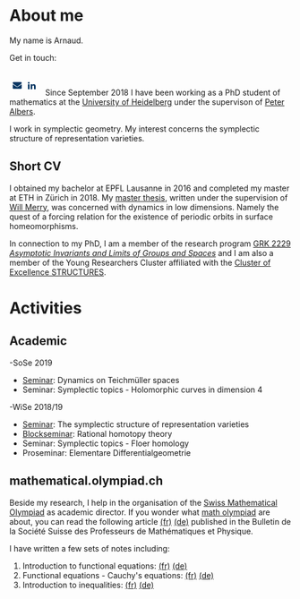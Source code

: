 # About me

My name is Arnaud.

Get in touch: <ul style="list-style:none;float:left;margin:6px;padding:0px;">
<li style="float:left;margin-right:10px"><a href="mailto:amaret@mathi.uni-heidelberg.de?subject=[GitHub]%20Contact%20form"><img src="envelope.png" alt="E-mail" /></a></li>
<li style="float:left;margin-right:10px"><a href="https://www.linkedin.com/in/arnaud-maret-66bb81171/"><img src="linkedin.png" alt="LinkedIn" /></a></li>
</ul>
<br>

Since September 2018 I have been working as a PhD student of mathematics at the [University of Heidelberg](https://www.uni-heidelberg.de/) under the supervison of [Peter Albers](https://www.mathi.uni-heidelberg.de/~palbers/). 

I work in symplectic geometry. My interest concerns the symplectic structure of representation varieties.

## Short CV

I obtained my bachelor at EPFL Lausanne in 2016 and completed my master at ETH in Zürich in 2018. My [master thesis](master_thesis.pdf), written under the supervision of [Will Merry](https://www.merry.io/), was concerned with dynamics in low dimensions. Namely the quest of a forcing relation for the existence of periodic orbits in surface homeomorphisms.

In connection to my PhD, I am a member of the research program [GRK 2229 _Asymptotic Invariants and Limits of Groups and Spaces_](http://www.groups-and-spaces.kit.edu/26.php) and I am also a member of the Young Researchers Cluster affiliated with the [Cluster of Excellence STRUCTURES](https://www.thphys.uni-heidelberg.de/~structures/).


# Activities

## Academic

-SoSe 2019
  - [Seminar](https://www.mathi.uni-heidelberg.de/~mpfeil/seminarSoSe19.html): Dynamics on Teichmüller spaces 
  - Seminar: Symplectic topics - Holomorphic curves in dimension 4
  
-WiSe 2018/19
  - [Seminar](https://www.mathi.uni-heidelberg.de/~mpfeil/seminarWS1819.html): The symplectic structure of representation varieties
  - [Blockseminar](http://www.groups-and-spaces.kit.edu/downloads/RTG_seminar_05_schedule_rational_homotopy_theory.pdf): Rational homotopy theory
  - Seminar: Symplectic topics - Floer homology
  - Proseminar: Elementare Differentialgeometrie

## mathematical.olympiad.ch

Beside my research, I help in the organisation of the [Swiss Mathematical Olympiad](https://imosuisse.ch/index.php/fr/) as academic director. If you wonder what [math olympiad](https://www.imo-official.org/?language=en) are about, you can read the following article [(fr)](VSMP-Bulletin.pdf) [(de)](VSMP-Bulletin_de_neu.pdf) published in the Bulletin de la Société Suisse des Professeurs de Mathématiques et Physique.

I have written a few sets of notes including:

1. Introduction to functional equations: [(fr)](https://imosuisse.ch/smo/skripte/algebra/funktionalgleichungen1/fr-funktionalgleichungen1.pdf) [(de)](https://imosuisse.ch/smo/skripte/algebra/funktionalgleichungen1/de-funktionalgleichungen1.pdf)
2. Functional equations - Cauchy's equations: [(fr)](https://imosuisse.ch/smo/skripte/algebra/funktionalgleichungen2/fr-funktionalgleichungen2.pdf) [(de)](https://imosuisse.ch/smo/skripte/algebra/funktionalgleichungen2/de-funktionalgleichungen2.pdf)
3. Introduction to inequalities: [(fr)](https://imosuisse.ch/smo/skripte/algebra/ungleichungen1/fr-ungleichungen1.pdf) [(de)](https://imosuisse.ch/smo/skripte/algebra/ungleichungen1/de-ungleichungen1.pdf)

